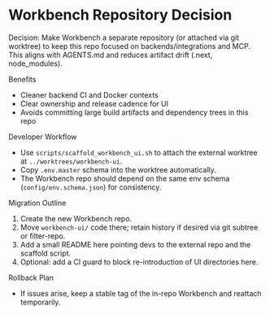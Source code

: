 # Workbench Repository Decision

Decision: Make Workbench a separate repository (or attached via git worktree) to keep this repo focused on backends/integrations and MCP. This aligns with AGENTS.md and reduces artifact drift (.next, node_modules).

Benefits
- Cleaner backend CI and Docker contexts
- Clear ownership and release cadence for UI
- Avoids committing large build artifacts and dependency trees in this repo

Developer Workflow
- Use `scripts/scaffold_workbench_ui.sh` to attach the external worktree at `../worktrees/workbench-ui`.
- Copy `.env.master` schema into the worktree automatically.
- The Workbench repo should depend on the same env schema (`config/env.schema.json`) for consistency.

Migration Outline
1) Create the new Workbench repo.
2) Move `workbench-ui/` code there; retain history if desired via git subtree or filter-repo.
3) Add a small README here pointing devs to the external repo and the scaffold script.
4) Optional: add a CI guard to block re-introduction of UI directories here.

Rollback Plan
- If issues arise, keep a stable tag of the in-repo Workbench and reattach temporarily.

